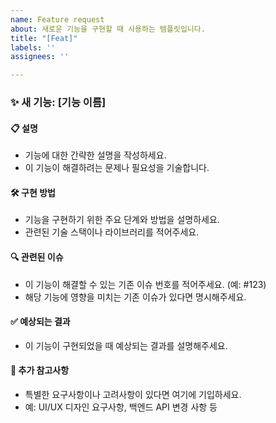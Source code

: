 ```yaml
---
name: Feature request
about: 새로운 기능을 구현할 때 사용하는 템플릿입니다.
title: "[Feat]"
labels: ''
assignees: ''

---
```


### ✨ 새 기능: [기능 이름]

#### 📋 설명
- 기능에 대한 간략한 설명을 작성하세요.
- 이 기능이 해결하려는 문제나 필요성을 기술합니다.

#### 🛠 구현 방법
- 기능을 구현하기 위한 주요 단계와 방법을 설명하세요.
- 관련된 기술 스택이나 라이브러리를 적어주세요.

#### 🔍 관련된 이슈
- 이 기능이 해결할 수 있는 기존 이슈 번호를 적어주세요. (예: #123)
- 해당 기능에 영향을 미치는 기존 이슈가 있다면 명시해주세요.

#### ✅ 예상되는 결과
- 이 기능이 구현되었을 때 예상되는 결과를 설명해주세요.

#### 📌 추가 참고사항
- 특별한 요구사항이나 고려사항이 있다면 여기에 기입하세요.
- 예: UI/UX 디자인 요구사항, 백엔드 API 변경 사항 등
